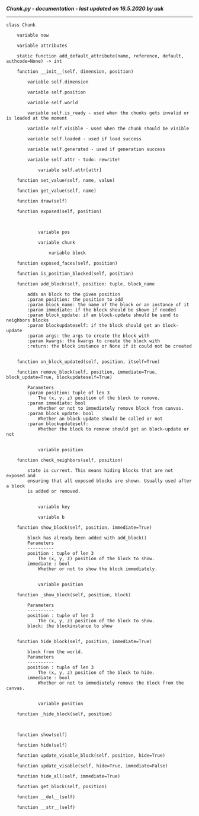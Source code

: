 ***Chunk.py - documentation - last updated on 16.5.2020 by uuk***
___

    class Chunk

        variable now

        variable attributes

        static function add_default_attribute(name, reference, default, authcode=None) -> int

        function __init__(self, dimension, position)

            variable self.dimension

            variable self.position

            variable self.world

            variable self.is_ready - used when the chunks gets invalid or is loaded at the moment

            variable self.visible - used when the chunk should be visible

            variable self.loaded - used if load success

            variable self.generated - used if generation success

            variable self.attr - todo: rewrite!

                variable self.attr[attr]

        function set_value(self, name, value)

        function get_value(self, name)

        function draw(self)

        function exposed(self, position)
            


                variable pos

                variable chunk

                    variable block

        function exposed_faces(self, position)

        function is_position_blocked(self, position)

        function add_block(self, position: tuple, block_name
            
            adds an block to the given position
            :param position: the position to add
            :param block_name: the name of the block or an instance of it
            :param immediate: if the block should be shown if needed
            :param block_update: if an block-update should be send to neighbors blocks
            :param blockupdateself: if the block should get an block-update
            :param args: the args to create the block with
            :param kwargs: the kwargs to create the block with
            :return: the block instance or None if it could not be created


        function on_block_updated(self, position, itself=True)

        function remove_block(self, position, immediate=True, block_update=True, blockupdateself=True)
            
            Parameters
            :param position: tuple of len 3
                The (x, y, z) position of the block to remove.
            :param immediate: bool
                Whether or not to immediately remove block from canvas.
            :param block_update: bool
                Whether an block-update should be called or not
            :param blockupdateself:
                Whether the block to remove should get an block-update or not


                variable position

        function check_neighbors(self, position)
            
            state is current. This means hiding blocks that are not exposed and
            ensuring that all exposed blocks are shown. Usually used after a block
            is added or removed.


                variable key

                variable b

        function show_block(self, position, immediate=True)
            
            block has already been added with add_block()
            Parameters
            ----------
            position : tuple of len 3
                The (x, y, z) position of the block to show.
            immediate : bool
                Whether or not to show the block immediately.


                variable position

        function _show_block(self, position, block)
            
            Parameters
            ----------
            position : tuple of len 3
                The (x, y, z) position of the block to show.
            block: the blockinstance to show


        function hide_block(self, position, immediate=True)
            
            block from the world.
            Parameters
            ----------
            position : tuple of len 3
                The (x, y, z) position of the block to hide.
            immediate : bool
                Whether or not to immediately remove the block from the canvas.


                variable position

        function _hide_block(self, position)
            


        function show(self)

        function hide(self)

        function update_visable_block(self, position, hide=True)

        function update_visable(self, hide=True, immediate=False)

        function hide_all(self, immediate=True)

        function get_block(self, position)

        function __del__(self)

        function __str__(self)